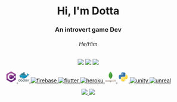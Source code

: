 <h1 align="center">Hi, I'm Dotta</h1>
<h3 align="center">An introvert game Dev</h3>
<h6 align="center">He/Him</h6>
<p align="center">
<a href="mailto:md.correa+contact@outlook.com"><img src="https://img.shields.io/badge/-Outlook-06283D?style=for-the-badge&amp;logo=Mail.Ru&amp;logoColor=white" style="max-width: 100%;"></a>
<a href="https://linkedin.com/in/mdotta"><img src="https://img.shields.io/badge/-Linkedin-%230077B5?style=for-the-badge&amp;logo=Mail.Ru&amp;logoColor=white" style="max-width: 100%;"></a>
<a href="https://twitter.com/@callmedotta"><img src="https://img.shields.io/badge/-Twitter-1DA1F2?style=for-the-badge&amp;logo=Mail.Ru&amp;logoColor=white" style="max-width: 100%;"></a>
</p>
<p align="center"> 
<a href="https://www.w3schools.com/cs/" target="_blank" rel="noreferrer"> <img src="https://raw.githubusercontent.com/devicons/devicon/master/icons/csharp/csharp-original.svg" alt="csharp" width="30" height="30"/> </a> 
<a href="https://www.docker.com/" target="_blank" rel="noreferrer"> <img src="https://raw.githubusercontent.com/devicons/devicon/master/icons/docker/docker-original-wordmark.svg" alt="docker" width="30" height="30"/> </a> 
<a href="https://firebase.google.com/" target="_blank" rel="noreferrer"> <img src="https://www.vectorlogo.zone/logos/firebase/firebase-icon.svg" alt="firebase" width="30" height="30"/> </a> 
<a href="https://flutter.dev" target="_blank" rel="noreferrer"> <img src="https://www.vectorlogo.zone/logos/flutterio/flutterio-icon.svg" alt="flutter" width="30" height="30"/> </a> 
<a href="https://heroku.com" target="_blank" rel="noreferrer"> <img src="https://www.vectorlogo.zone/logos/heroku/heroku-icon.svg" alt="heroku" width="30" height="30"/> </a> 
<a href="https://www.mongodb.com/" target="_blank" rel="noreferrer"> <img src="https://raw.githubusercontent.com/devicons/devicon/master/icons/mongodb/mongodb-original-wordmark.svg" alt="mongodb" width="30" height="30"/> </a> 
<a href="https://www.python.org" target="_blank" rel="noreferrer"> <img src="https://raw.githubusercontent.com/devicons/devicon/master/icons/python/python-original.svg" alt="python" width="30" height="30"/> </a> 
<a href="https://unity.com/" target="_blank" rel="noreferrer"> <img src="https://www.vectorlogo.zone/logos/unity3d/unity3d-icon.svg" alt="unity" width="30" height="30"/> </a> 
<a href="https://unrealengine.com/" target="_blank" rel="noreferrer"> <img src="https://raw.githubusercontent.com/kenangundogan/fontisto/036b7eca71aab1bef8e6a0518f7329f13ed62f6b/icons/svg/brand/unreal-engine.svg" alt="unreal" width="30" height="30"/> </a> 
</p>
<div align="center">
  <a href="https://github.com/mdotta">
  <img height="180em" src="https://github-readme-stats.vercel.app/api?username=mdotta&show_icons=true&theme=tokyonight&include_all_commits=true&count_private=true"/>
  <img height="180em" src="https://github-readme-stats.vercel.app/api/top-langs/?username=mdotta&layout=compact&langs_count=7&theme=tokyonight"/>
</div>
<br/>




